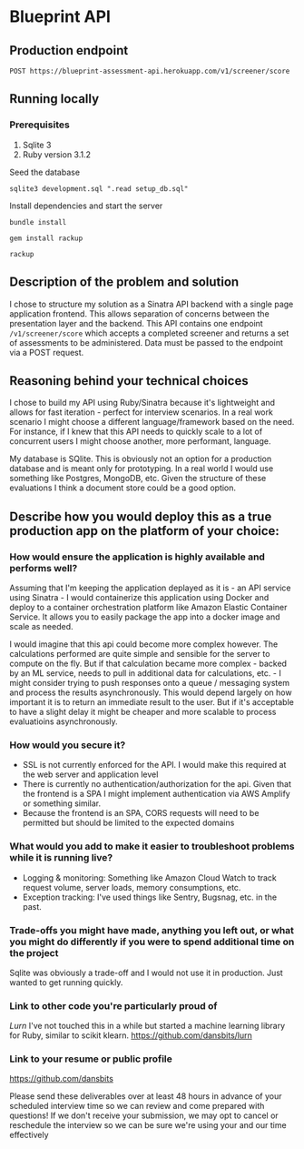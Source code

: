 # Blueprint API

## Production endpoint
```
POST https://blueprint-assessment-api.herokuapp.com/v1/screener/score
```

## Running locally

### Prerequisites
1. Sqlite 3
2. Ruby version 3.1.2

Seed the database
```
sqlite3 development.sql ".read setup_db.sql"
```

Install dependencies and start the server
```
bundle install

gem install rackup

rackup
```

## Description of the problem and solution
I chose to structure my solution as a Sinatra API backend with a single page application frontend. This allows separation of concerns between the presentation layer and the backend. This API contains one endpoint `/v1/screener/score` which accepts a completed screener and returns a set of assessments to be administered. Data must be passed to the endpoint via a POST request.
    
## Reasoning behind your technical choices
I chose to build my API using Ruby/Sinatra because it's lightweight and allows for fast iteration - perfect for interview scenarios. In a real work scenario I might choose a different language/framework based on the need. For instance, if I knew that this API needs to quickly scale to a lot of concurrent users I might choose another, more performant, language.

My database is SQlite. This is obviously not an option for a production database and is meant only for prototyping. In a real world I would use something like Postgres, MongoDB, etc. Given the structure of these evaluations I think a document store could be a good option.

## Describe how you would deploy this as a true production app on the platform of your choice:
### How would ensure the application is highly available and performs well?
Assuming that I'm keeping the application deplayed as it is - an API service using Sinatra - I would containerize this application using Docker and deploy to a container orchestration platform like Amazon Elastic Container Service. It allows you to easily package the app into a docker image and scale as needed.

I would imagine that this api could become more complex however. The calculations performed are quite simple and sensible for the server to compute on the fly. But if that calculation became more complex - backed by an ML service, needs to pull in additional data for calculations, etc. - I might consider trying to push responses onto a queue / messaging system and process the results asynchronously. This would depend largely on how important it is to return an immediate result to the user. But if it's acceptable to have a slight delay it might be cheaper and more scalable to process evaluatioins asynchronously.

### How would you secure it?
- SSL is not currently enforced for the API. I would make this required at the web server and application level
- There is currently no authentication/authorization for the api. Given that the frontend is a SPA I might implement authentication via AWS Amplify or something similar.
- Because the frontend is an SPA, CORS requests will need to be permitted but should be limited to the expected domains 

### What would you add to make it easier to troubleshoot problems while it is running live?
- Logging & monitoring: Something like Amazon Cloud Watch to track request volume, server loads, memory consumptions, etc.
- Exception tracking: I've used things like Sentry, Bugsnag, etc. in the past.

### Trade-offs you might have made, anything you left out, or what you might do differently if you were to spend additional time on the project
Sqlite was obviously a trade-off and I would not use it in production. Just wanted to get running quickly.

### Link to other code you're particularly proud of
*Lurn*
I've not touched this in a while but started a machine learning library for Ruby, similar to scikit klearn.
https://github.com/dansbits/lurn


### Link to your resume or public profile
https://github.com/dansbits

Please send these deliverables over at least 48 hours in advance of your scheduled interview time so we can review and come prepared with questions! If we don't receive your submission, we may opt to cancel or reschedule the interview so we can be sure we're using your and our time effectively